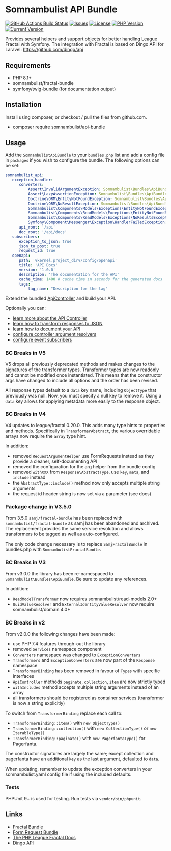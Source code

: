 # Somnambulist API Bundle

[![GitHub Actions Build Status](https://img.shields.io/github/actions/workflow/status/somnambulist-tech/api-bundle/tests.yml?logo=github&branch=master)](https://github.com/somnambulist-tech/api-bundle/actions?query=workflow%3Atests)
[![Issues](https://img.shields.io/github/issues/somnambulist-tech/api-bundle?logo=github)](https://github.com/somnambulist-tech/api-bundle/issues)
[![License](https://img.shields.io/github/license/somnambulist-tech/api-bundle?logo=github)](https://github.com/somnambulist-tech/api-bundle/blob/master/LICENSE)
[![PHP Version](https://img.shields.io/packagist/php-v/somnambulist/api-bundle?logo=php&logoColor=white)](https://packagist.org/packages/somnambulist/api-bundle)
[![Current Version](https://img.shields.io/packagist/v/somnambulist/api-bundle?logo=packagist&logoColor=white)](https://packagist.org/packages/somnambulist/api-bundle)

Provides several helpers and support objects for better handling League Fractal with Symfony.
The integration with Fractal is based on Dingo API for Laravel: https://github.com/dingo/api

## Requirements

 * PHP 8.1+
 * somnambulist/fractal-bundle
 * symfony/twig-bundle (for documentation output)

## Installation

Install using composer, or checkout / pull the files from github.com.

 * composer require somnambulist/api-bundle

## Usage

Add the `SomnambulistApiBundle` to your `bundles.php` list and add a config file in `packages`
if you wish to configure the bundle. The following options can be set:

```yaml
somnambulist_api:
   exception_handler:
      converters:
          Assert\InvalidArgumentException: Somnambulist\Bundles\ApiBundle\Response\ExceptionConverters\AssertionExceptionConverter
          Assert\LazyAssertionException: Somnambulist\Bundles\ApiBundle\Response\ExceptionConverters\LazyAssertionExceptionConverter
          Doctrine\ORM\EntityNotFoundException: Somnambulist\Bundles\ApiBundle\Response\ExceptionConverters\EntityNotFoundConverter
          Doctrine\ORM\NoResultException: Somnambulist\Bundles\ApiBundle\Response\ExceptionConverters\EntityNotFoundConverter
          Somnambulist\Components\Models\Exceptions\EntityNotFoundException: Somnambulist\Bundles\ApiBundle\Response\ExceptionConverters\EntityNotFoundConverter
          Somnambulist\Components\ReadModels\Exceptions\EntityNotFoundException: Somnambulist\Bundles\ApiBundle\Response\ExceptionConverters\EntityNotFoundConverter
          Somnambulist\Components\ReadModels\Exceptions\NoResultsException: Somnambulist\Bundles\ApiBundle\Response\ExceptionConverters\EntityNotFoundConverter
          Symfony\Component\Messenger\Exception\HandlerFailedException: Somnambulist\Bundles\ApiBundle\Response\ExceptionConverters\HandlerFailedExceptionConverter
      api_root: '/api'
      doc_root: '/api/docs'
   subscribers:
      exception_to_json: true
      json_to_post: true
      request_id: true
   openapi:
      path: '%kernel.project_dir%/config/openapi'
      title: 'API Docs'
      version: '1.0.0'
      description: 'The documentation for the API'
      cache_time: 1400 # cache time in seconds for the generated docs
      tags:
          tag_name: "Description for the tag"
```

Extend the bundled [ApiController](docs/api_controller.md) and build your API.

Optionally you can:

 * [learn more about the API Controller](docs/api_controller.md)
 * [learn how to transform responses to JSON](docs/transforming_responses.md)
 * [learn how to document your API](docs/api_documentor.md)
 * [configure controller argument resolvers](docs/argument_resolvers.md)
 * [configure event subscribers](docs/event_subscribers.md)

### BC Breaks in V5

V5 drops all previously deprecated methods and makes changes to the signatures of the transformer types.
Transformer types are now readonly and cannot be modified once instantiated. This means that the constructor
args have changed to include all options and the order has been revised.

All response types default to a `data` key name, including `ObjectType` that previously was null. Now, you 
must specify a null key to remove it. Using a `data` key allows for applying metadata more easily to the
response object.

### BC Breaks in V4

V4 updates to league/fractal 0.20.0. This adds many type hints to properties and methods. Specifically
in `TransformerAbstract`, the various overridable arrays now require the `array` type hint.

In addition:

 * removed `RequestArgumentHelper` use FormRequests instead as they provide a cleaner, self-documenting API
 * removed the configuration for the arg helper from the bundle config
 * removed `withXXX` from `Response\AbstractType`, use `key`, `meta`, and `include` instead
 * the `AbstractType::include()` method now only accepts multiple string arguments
 * the request id header string is now set via a parameter (see docs)

### Package change in V3.5.0

From 3.5.0 `samj/fractal-bundle` has been replaced with `somnambulist/fractal-bundle` as samj has been
abandoned and archived. The replacement provides the same service resolution and allows transformers to
be tagged as well as auto-configured.

The only code change necessary is to replace `SamjFractalBundle` in bundles.php with `SomnambulistFractalBundle`.

### BC Breaks in V3

From v3.0.0 the library has been re-namespaced to `Somanmbulist\Bundles\ApiBundle`. Be sure to update
any references.

In addition:

 * `ReadModelTransformer` now requires somnambulist/read-models 2.0+
 * `UuidValueResolver` and `ExternalIdentityValueResolver` now require somnambulist/domain 4.0+

### BC Breaks in v2

From v2.0.0 the following changes have been made:

 * use PHP 7.4 features through-out the library
 * removed `Services` namespace component
 * `Converters` namespace was changed to `ExceptionConverters`
 * `Transformers` and `ExceptionConverters` are now part of the `Response` namespace
 * `TransformerBinding` has been removed in favour of `Types` with specific interfaces
 * `ApiController` methods `paginate`, `collection`, `item` are now strictly typed
 * `withIncludes` method accepts multiple string arguments instead of an array
 * all transformers should be registered as container services (transformer is now a string explicitly)

To switch from `TransformerBinding` replace each call to:

 * `TransformerBinding::item()` with `new ObjectType()`
 * `TransformerBinding::collection()` with `new CollectionType()` or `new IterableType()`
 * `TransformerBinding::paginate()` with `new PagerfantaType()` for Pagerfanta.
 
The constructor signatures are largely the same; except collection and pagerfanta have an
additional `key` as the last argument, defaulted to `data`.

When updating, remember to update the exception converters in your somnambulist.yaml config file
if using the included defaults.

### Tests

PHPUnit 9+ is used for testing. Run tests via `vendor/bin/phpunit`.

## Links

 * [Fractal Bundle](https://github.com/somnambulist-tech/fractal-bundle)
 * [Form Request Bundle](https://github.com/somnambulist-tech/form-request-bundle)
 * [The PHP League Fractal Docs](https://fractal.thephpleague.com/)
 * [Dingo API](https://github.com/dingo/api)
